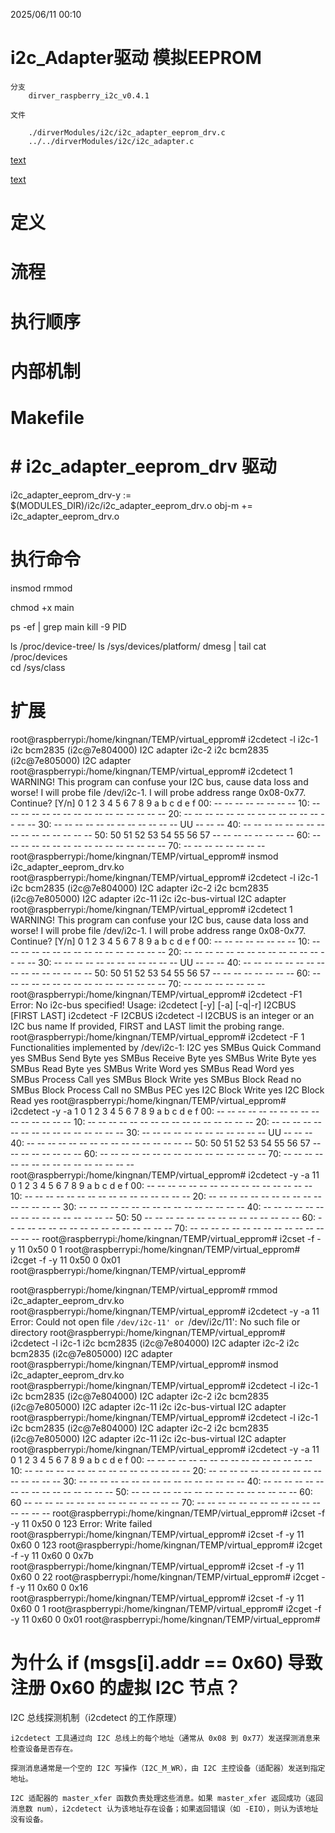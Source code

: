 2025/06/11 00:10
# i2c_Adapter驱动 模拟EEPROM
    分支
        dirver_raspberry_i2c_v0.4.1

    文件

        ./dirverModules/i2c/i2c_adapter_eeprom_drv.c
        ../../dirverModules/i2c/i2c_adapter.c
 
[text](bcm2710-rpi-3-b-plus-virtual-epprom.dts)

[text](../../dirverModules/i2c/i2c_adapter_drv.c)

# 定义




# 流程


# 执行顺序


# 内部机制


# Makefile

# # i2c_adapter_eeprom_drv 驱动
i2c_adapter_eeprom_drv-y := $(MODULES_DIR)/i2c/i2c_adapter_eeprom_drv.o
obj-m += i2c_adapter_eeprom_drv.o



# 执行命令


insmod
rmmod

chmod +x main

ps -ef | grep main
kill -9 PID

ls /proc/device-tree/
ls /sys/devices/platform/
dmesg | tail
cat /proc/devices  
cd /sys/class 



# 扩展


root@raspberrypi:/home/kingnan/TEMP/virtual_epprom# i2cdetect -l
i2c-1   i2c             bcm2835 (i2c@7e804000)                  I2C adapter
i2c-2   i2c             bcm2835 (i2c@7e805000)                  I2C adapter
root@raspberrypi:/home/kingnan/TEMP/virtual_epprom# i2cdetect 1
WARNING! This program can confuse your I2C bus, cause data loss and worse!
I will probe file /dev/i2c-1.
I will probe address range 0x08-0x77.
Continue? [Y/n] 
     0  1  2  3  4  5  6  7  8  9  a  b  c  d  e  f
00:                         -- -- -- -- -- -- -- -- 
10: -- -- -- -- -- -- -- -- -- -- -- -- -- -- -- -- 
20: -- -- -- -- -- -- -- -- -- -- -- -- -- -- -- -- 
30: -- -- -- -- -- -- -- -- -- -- -- -- UU -- -- -- 
40: -- -- -- -- -- -- -- -- -- -- -- -- -- -- -- -- 
50: 50 51 52 53 54 55 56 57 -- -- -- -- -- -- -- -- 
60: -- -- -- -- -- -- -- -- -- -- -- -- -- -- -- -- 
70: -- -- -- -- -- -- -- --                         
root@raspberrypi:/home/kingnan/TEMP/virtual_epprom# insmod i2c_adapter_eeprom_drv.ko 
root@raspberrypi:/home/kingnan/TEMP/virtual_epprom# i2cdetect -l
i2c-1   i2c             bcm2835 (i2c@7e804000)                  I2C adapter
i2c-2   i2c             bcm2835 (i2c@7e805000)                  I2C adapter
i2c-11  i2c             i2c-bus-virtual                         I2C adapter
root@raspberrypi:/home/kingnan/TEMP/virtual_epprom# i2cdetect 1
WARNING! This program can confuse your I2C bus, cause data loss and worse!
I will probe file /dev/i2c-1.
I will probe address range 0x08-0x77.
Continue? [Y/n] 
     0  1  2  3  4  5  6  7  8  9  a  b  c  d  e  f
00:                         -- -- -- -- -- -- -- -- 
10: -- -- -- -- -- -- -- -- -- -- -- -- -- -- -- -- 
20: -- -- -- -- -- -- -- -- -- -- -- -- -- -- -- -- 
30: -- -- -- -- -- -- -- -- -- -- -- -- UU -- -- -- 
40: -- -- -- -- -- -- -- -- -- -- -- -- -- -- -- -- 
50: 50 51 52 53 54 55 56 57 -- -- -- -- -- -- -- -- 
60: -- -- -- -- -- -- -- -- -- -- -- -- -- -- -- -- 
70: -- -- -- -- -- -- -- --                         
root@raspberrypi:/home/kingnan/TEMP/virtual_epprom# i2cdetect -F1
Error: No i2c-bus specified!
Usage: i2cdetect [-y] [-a] [-q|-r] I2CBUS [FIRST LAST]
       i2cdetect -F I2CBUS
       i2cdetect -l
  I2CBUS is an integer or an I2C bus name
  If provided, FIRST and LAST limit the probing range.
root@raspberrypi:/home/kingnan/TEMP/virtual_epprom# i2cdetect -F 1
Functionalities implemented by /dev/i2c-1:
I2C                              yes
SMBus Quick Command              yes
SMBus Send Byte                  yes
SMBus Receive Byte               yes
SMBus Write Byte                 yes
SMBus Read Byte                  yes
SMBus Write Word                 yes
SMBus Read Word                  yes
SMBus Process Call               yes
SMBus Block Write                yes
SMBus Block Read                 no
SMBus Block Process Call         no
SMBus PEC                        yes
I2C Block Write                  yes
I2C Block Read                   yes
root@raspberrypi:/home/kingnan/TEMP/virtual_epprom# i2cdetect -y -a 1
     0  1  2  3  4  5  6  7  8  9  a  b  c  d  e  f
00: -- -- -- -- -- -- -- -- -- -- -- -- -- -- -- -- 
10: -- -- -- -- -- -- -- -- -- -- -- -- -- -- -- -- 
20: -- -- -- -- -- -- -- -- -- -- -- -- -- -- -- -- 
30: -- -- -- -- -- -- -- -- -- -- -- -- UU -- -- -- 
40: -- -- -- -- -- -- -- -- -- -- -- -- -- -- -- -- 
50: 50 51 52 53 54 55 56 57 -- -- -- -- -- -- -- -- 
60: -- -- -- -- -- -- -- -- -- -- -- -- -- -- -- -- 
70: -- -- -- -- -- -- -- -- -- -- -- -- -- -- -- -- 
root@raspberrypi:/home/kingnan/TEMP/virtual_epprom# i2cdetect -y -a 11
     0  1  2  3  4  5  6  7  8  9  a  b  c  d  e  f
00: -- -- -- -- -- -- -- -- -- -- -- -- -- -- -- -- 
10: -- -- -- -- -- -- -- -- -- -- -- -- -- -- -- -- 
20: -- -- -- -- -- -- -- -- -- -- -- -- -- -- -- -- 
30: -- -- -- -- -- -- -- -- -- -- -- -- -- -- -- -- 
40: -- -- -- -- -- -- -- -- -- -- -- -- -- -- -- -- 
50: 50 -- -- -- -- -- -- -- -- -- -- -- -- -- -- -- 
60: -- -- -- -- -- -- -- -- -- -- -- -- -- -- -- -- 
70: -- -- -- -- -- -- -- -- -- -- -- -- -- -- -- -- 
root@raspberrypi:/home/kingnan/TEMP/virtual_epprom# i2cset -f -y 11 0x50 0 1
root@raspberrypi:/home/kingnan/TEMP/virtual_epprom# i2cget -f -y 11 0x50 0
0x01
root@raspberrypi:/home/kingnan/TEMP/virtual_epprom# 








root@raspberrypi:/home/kingnan/TEMP/virtual_epprom# rmmod i2c_adapter_eeprom_drv.ko 
root@raspberrypi:/home/kingnan/TEMP/virtual_epprom# i2cdetect -y -a 11
Error: Could not open file `/dev/i2c-11' or `/dev/i2c/11': No such file or directory
root@raspberrypi:/home/kingnan/TEMP/virtual_epprom# i2cdetect -l
i2c-1   i2c             bcm2835 (i2c@7e804000)                  I2C adapter
i2c-2   i2c             bcm2835 (i2c@7e805000)                  I2C adapter
root@raspberrypi:/home/kingnan/TEMP/virtual_epprom# insmod i2c_adapter_eeprom_drv.ko 
root@raspberrypi:/home/kingnan/TEMP/virtual_epprom# i2cdetect -l
i2c-1   i2c             bcm2835 (i2c@7e804000)                  I2C adapter
i2c-2   i2c             bcm2835 (i2c@7e805000)                  I2C adapter
i2c-11  i2c             i2c-bus-virtual                         I2C adapter
root@raspberrypi:/home/kingnan/TEMP/virtual_epprom# i2cdetect -l
i2c-1   i2c             bcm2835 (i2c@7e804000)                  I2C adapter
i2c-2   i2c             bcm2835 (i2c@7e805000)                  I2C adapter
i2c-11  i2c             i2c-bus-virtual                         I2C adapter
root@raspberrypi:/home/kingnan/TEMP/virtual_epprom# i2cdetect -y -a 11
     0  1  2  3  4  5  6  7  8  9  a  b  c  d  e  f
00: -- -- -- -- -- -- -- -- -- -- -- -- -- -- -- -- 
10: -- -- -- -- -- -- -- -- -- -- -- -- -- -- -- -- 
20: -- -- -- -- -- -- -- -- -- -- -- -- -- -- -- -- 
30: -- -- -- -- -- -- -- -- -- -- -- -- -- -- -- -- 
40: -- -- -- -- -- -- -- -- -- -- -- -- -- -- -- -- 
50: -- -- -- -- -- -- -- -- -- -- -- -- -- -- -- -- 
60: 60 -- -- -- -- -- -- -- -- -- -- -- -- -- -- -- 
70: -- -- -- -- -- -- -- -- -- -- -- -- -- -- -- -- 
root@raspberrypi:/home/kingnan/TEMP/virtual_epprom# i2cset -f -y 11 0x50 0 123
Error: Write failed
root@raspberrypi:/home/kingnan/TEMP/virtual_epprom# i2cset -f -y 11 0x60 0 123
root@raspberrypi:/home/kingnan/TEMP/virtual_epprom# i2cget -f -y 11 0x60 0
0x7b
root@raspberrypi:/home/kingnan/TEMP/virtual_epprom# i2cset -f -y 11 0x60 0 22
root@raspberrypi:/home/kingnan/TEMP/virtual_epprom# i2cget -f -y 11 0x60 0
0x16
root@raspberrypi:/home/kingnan/TEMP/virtual_epprom# i2cset -f -y 11 0x60 0 1
root@raspberrypi:/home/kingnan/TEMP/virtual_epprom# i2cget -f -y 11 0x60 0
0x01
root@raspberrypi:/home/kingnan/TEMP/virtual_epprom# 






# 为什么 if (msgs[i].addr == 0x60) 导致注册 0x60 的虚拟 I2C 节点？
I2C 总线探测机制（i2cdetect 的工作原理）
    
    i2cdetect 工具通过向 I2C 总线上的每个地址（通常从 0x08 到 0x77）发送探测消息来检查设备是否存在。
    
    探测消息通常是一个空的 I2C 写操作（I2C_M_WR），由 I2C 主控设备（适配器）发送到指定地址。
    
    I2C 适配器的 master_xfer 函数负责处理这些消息。如果 master_xfer 返回成功（返回消息数 num），i2cdetect 认为该地址存在设备；如果返回错误（如 -EIO），则认为该地址没有设备。
